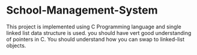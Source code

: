 # School-Management-System
This project is implemented using C Programming language and single linked list data structure is used. 
you should have vert good understanding of pointers in C.
You should understand how you can swap to linked-list objects.
